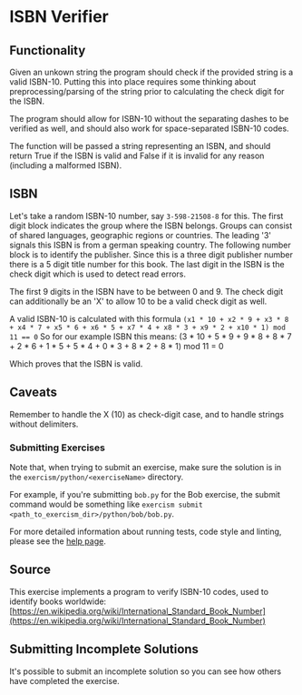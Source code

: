 # ISBN Verifier

## Functionality

Given an unkown string the program should check if the provided string is a valid ISBN-10.
Putting this into place requires some thinking about preprocessing/parsing of the string prior to calculating the check digit for the ISBN.

The program should allow for ISBN-10 without the separating dashes to be verified as well, and should also work for space-separated ISBN-10 codes.

The function will be passed a string representing an ISBN, and should return True if the ISBN is valid and False if it is invalid for any reason (including a malformed ISBN).

## ISBN

Let's take a random ISBN-10 number, say `3-598-21508-8` for this.
The first digit block indicates the group where the ISBN belongs. Groups can consist of shared languages, geographic regions or countries. The leading '3' signals this ISBN is from a german speaking country.
The following number block is to identify the publisher. Since this is a three digit publisher number there is a 5 digit title number for this book.
The last digit in the ISBN is the check digit which is used to detect read errors.

The first 9 digits in the ISBN have to be between 0 and 9.
The check digit can additionally be an 'X' to allow 10 to be a valid check digit as well.

A valid ISBN-10 is calculated with this formula `(x1 * 10 + x2 * 9 + x3 * 8 + x4 * 7 + x5 * 6 + x6 * 5 + x7 * 4 + x8 * 3 + x9 * 2 + x10 * 1) mod 11 == 0`
So for our example ISBN this means:
(3 * 10 + 5 * 9 + 9 * 8 + 8 * 7 + 2 * 6 + 1 * 5 + 5 * 4 + 0 * 3 + 8 * 2 + 8 * 1) mod 11 = 0

Which proves that the ISBN is valid.

## Caveats

Remember to handle the X (10) as check-digit case, and to handle strings without delimiters.

### Submitting Exercises

Note that, when trying to submit an exercise, make sure the solution is in the `exercism/python/<exerciseName>` directory.

For example, if you're submitting `bob.py` for the Bob exercise, the submit command would be something like `exercism submit <path_to_exercism_dir>/python/bob/bob.py`.


For more detailed information about running tests, code style and linting,
please see the [help page](http://exercism.io/languages/python).

## Source

This exercise implements a program to verify ISBN-10 codes, used to identify books worldwide: [https://en.wikipedia.org/wiki/International_Standard_Book_Number](https://en.wikipedia.org/wiki/International_Standard_Book_Number)

## Submitting Incomplete Solutions
It's possible to submit an incomplete solution so you can see how others have completed the exercise.
